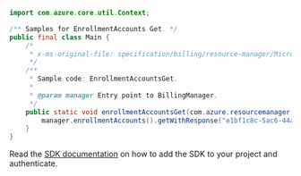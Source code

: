 ```java
import com.azure.core.util.Context;

/** Samples for EnrollmentAccounts Get. */
public final class Main {
    /*
     * x-ms-original-file: specification/billing/resource-manager/Microsoft.Billing/preview/2018-03-01-preview/examples/EnrollmentAccountsGet.json
     */
    /**
     * Sample code: EnrollmentAccountsGet.
     *
     * @param manager Entry point to BillingManager.
     */
    public static void enrollmentAccountsGet(com.azure.resourcemanager.billing.BillingManager manager) {
        manager.enrollmentAccounts().getWithResponse("e1bf1c8c-5ac6-44a0-bdcd-aa7c1cf60556", Context.NONE);
    }
}
```

Read the [SDK documentation](https://github.com/Azure/azure-sdk-for-java/blob/azure-resourcemanager-billing_1.0.0-beta.2/sdk/billing/azure-resourcemanager-billing/README.md) on how to add the SDK to your project and authenticate.
